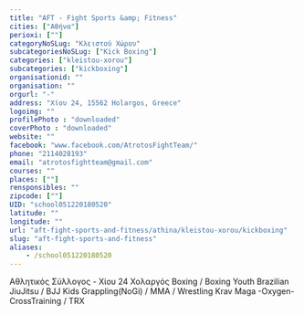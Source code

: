 ```yaml
---
title: "AFT - Fight Sports &amp; Fitness"
cities: ["Αθήνα"]
perioxi: [""]
categoryNoSLug: "Κλειστού Χώρου"
subcategoriesNoSLug: ["Kick Boxing"]
categories: ["kleistou-xorou"]
subcategories: ["kickboxing"]
organisationid: ""
organisation: ""
orgurl: "-"
address: "Χίου 24, 15562 Holargos, Greece"
logoimg: ""
profilePhoto : "downloaded"
coverPhoto : "downloaded"
website: ""
facebook: "www.facebook.com/AtrotosFightTeam/"
phone: "2114028193"
email: "atrotosfightteam@gmail.com"
courses: ""
places: [""]
rensponsibles: ""
zipcode: [""]
UID: "school051220180520"
latitude: ""
longitude: ""
url: "aft-fight-sports-and-fitness/athina/kleistou-xorou/kickboxing"
slug: "aft-fight-sports-and-fitness"
aliases:
    - /school051220180520
---
```





Αθλητικός Σύλλογος - Χίου 24 Χολαργός Boxing / Boxing Youth Brazilian JiuJitsu / BJJ Kids Grappling(NoGi) / MMA / Wrestling Κrav Maga -Oxygen- CrossTraining / TRX